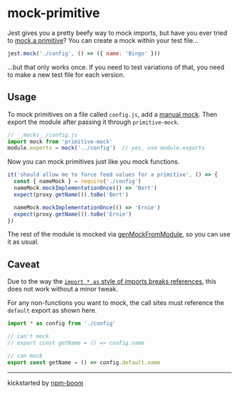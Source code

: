 # mock-primitive

Jest gives you a pretty beefy way to mock imports, but have you ever tried to
[mock a primitive](https://jestjs.io/docs/en/jest-object#primitives)?  You can
create a mock within your test file...

```js
jest.mock('./config', () => ({ name: 'Bingo' }))
```

...but that only works once.  If you need to test variations of that, you need
to make a new test file for each version.


## Usage

To mock primitives on a file called `config.js`, add a [manual
mock](https://jestjs.io/docs/en/manual-mocks#mocking-user-modules).  Then export
the module after passing it through `primitive-mock`.


```js
// __mocks__/config.js
import mock from 'primitive-mock'
module.exports = mock('../config')  // yes, use module.exports
```

Now you can mock primitives just like you mock functions.

```js
it('should allow me to force feed values for a primitive', () => {
  const { nameMock } = require('./config')
  nameMock.mockImplementationOnce(() => 'Bert')
  expect(proxy.getName()).toBe('Bert')

  nameMock.mockImplementationOnce(() => 'Ernie')
  expect(proxy.getName()).toBe('Ernie')
})
```

The rest of the module is mocked via
[genMockFromModule](https://jestjs.io/docs/en/jest-object#jestgenmockfrommodulemodulename),
so you can use it as usual.



## Caveat

Due to the way the [`import * as` style of imports breaks
references](https://reergymerej.github.io/blog/2019/06/08/importing-getters.html),
this does not work without a minor tweak.

For any non-functions you want to mock, the call sites must reference the
`default` export as shown here.

```js
import * as config from './config'

// can't mock
// export const getName = () => config.name

// can mock
export const getName = () => config.default.name
```



---
kickstarted by [npm-boom][npm-boom]

[npm-boom]: https://github.com/reergymerej/npm-boom
